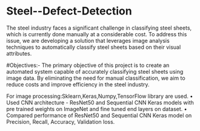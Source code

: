 # Steel--Defect-Detection

The steel industry faces a significant challenge in classifying steel sheets, which is currently done manually at a considerable cost. To address this issue, we are developing a solution that leverages image analysis techniques to automatically classify steel sheets based on their visual attributes.

#Objectives:-   The primary objective of this project is to create an automated system capable of accurately classifying steel sheets using image data. By eliminating the need for manual classification, we aim to reduce costs and improve efficiency in the steel industry.

For image processing:Sklearn,Keras,Numpy,TensorFlow library are used.
• Used CNN architecture - ResNet50 and Sequential CNN Keras models with pre trained weights on ImageNet and fine tuned end layers on dataset.
• Compared performance of ResNet50 and Sequential CNN Keras model on Precision, Recall, Accuracy, Validation loss.
